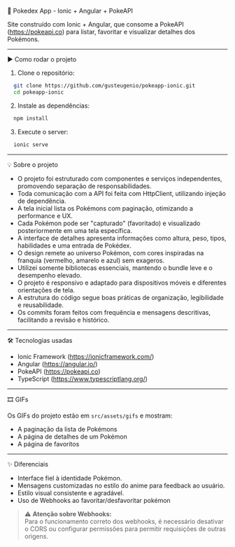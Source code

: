 📱 Pokedex App - Ionic + Angular + PokeAPI

Site construído com Ionic + Angular, que consome a PokeAPI (https://pokeapi.co) para listar, favoritar e visualizar detalhes dos Pokémons.

---

▶️ Como rodar o projeto

1. Clone o repositório:

```bash
  git clone https://github.com/gusteugenio/pokeapp-ionic.git
  cd pokeapp-ionic
```
2. Instale as dependências:
```bash
  npm install
```

3. Execute o server:
```bash
  ionic serve
```
---

💡 Sobre o projeto 

- O projeto foi estruturado com componentes e serviços independentes, promovendo separação de responsabilidades.
- Toda comunicação com a API foi feita com HttpClient, utilizando injeção de dependência.
- A tela inicial lista os Pokémons com paginação, otimizando a performance e UX.
- Cada Pokémon pode ser "capturado" (favoritado) e visualizado posteriormente em uma tela específica.
- A interface de detalhes apresenta informações como altura, peso, tipos, habilidades e uma entrada de Pokédex.
- O design remete ao universo Pokémon, com cores inspiradas na franquia (vermelho, amarelo e azul) sem exageros.
- Utilizei somente bibliotecas essenciais, mantendo o bundle leve e o desempenho elevado.
- O projeto é responsivo e adaptado para dispositivos móveis e diferentes orientações de tela.
- A estrutura do código segue boas práticas de organização, legibilidade e reusabilidade.
- Os commits foram feitos com frequência e mensagens descritivas, facilitando a revisão e histórico.

---

🛠️ Tecnologias usadas

- Ionic Framework (https://ionicframework.com/)
- Angular (https://angular.io/)
- PokeAPI (https://pokeapi.co)
- TypeScript (https://www.typescriptlang.org/)

---

🎞️ GIFs

Os GIFs do projeto estão em `src/assets/gifs` e mostram:

- A paginação da lista de Pokémons
- A página de detalhes de um Pokémon
- A página de favoritos

---

✨ Diferenciais

- Interface fiel à identidade Pokémon.
- Mensagens customizadas no estilo do anime para feedback ao usuário.
- Estilo visual consistente e agradável.
- Uso de Webhooks ao favoritar/desfavoritar pokémon

> ⚠️ **Atenção sobre Webhooks:**  
> Para o funcionamento correto dos webhooks, é necessário desativar o CORS ou configurar permissões para permitir requisições de outras origens.
